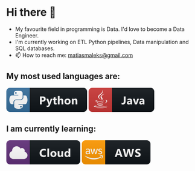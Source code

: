 # Hi there 👋

- My favourite field in programming is Data. I'd love to become a Data Engineer.
- I'm currently working on ETL Python pipelines, Data manipulation and SQL databases.
- 📫 How to reach me: matiasmaleks@gmail.com

## My most used languages are:

<a href="#"><img src="https://github.com/MikeCodesDotNET/ColoredBadges/blob/master/svg/dev/languages/python.svg" alt="Python" style="vertical-align:top margin:6px 4px"></a>
<a href="#"><img src="https://github.com/MikeCodesDotNET/ColoredBadges/blob/master/svg/dev/languages/java.svg" alt="Java" style="vertical-align:top margin:6px 4px"></a>

## I am currently learning:
<a href="#"><img src="https://github.com/MikeCodesDotNET/ColoredBadges/blob/master/svg/dev/misc/cloud.svg" alt="Cloud" style="vertical-align:top margin:6px 4px"></a>
<a href="#"><img src="https://github.com/MikeCodesDotNET/ColoredBadges/blob/master/svg/dev/services/aws.svg" alt="AWS" style="vertical-align:top margin:6px 4px"></a>

